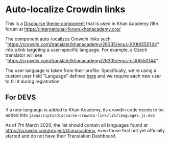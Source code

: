 # Auto-localize Crowdin links

This is a [Discourse theme component](https://meta.discourse.org/t/structure-of-themes-and-theme-components/60848) that is used in Khan Academy i18n forum at https://international-forum.khanacademy.org/

The component auto-localizes Crowdin links such "https://crowdin.com/translate/khanacademy/26335/enus-XX#6550144" into a link targeting a user-specific language. For example, a Czech translator will see "https://crowdin.com/translate/khanacademy/26335/enus-cs#6550144".

The user language is taken from their profile. Specifically, we're using a custom user field "Language" defined [here](https://international-forum.khanacademy.org/admin/customize/user_fields) and we require each new user to fill it during registration.

## For DEVS

If a new language is added to Khan Academy, its crowdin code needs to be added into
`javascripts/discourse-crowdin-link/lib/languages.js.es6`

As of 7th March 2020, the list should contain all languages found at https://crowdin.com/project/khanacademy, even those that not yet officially started and do not have their Translation Dashboard.
